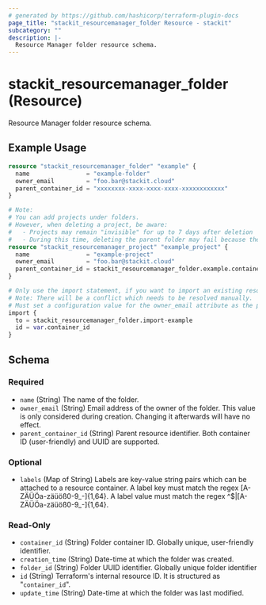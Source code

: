 ```yaml
---
# generated by https://github.com/hashicorp/terraform-plugin-docs
page_title: "stackit_resourcemanager_folder Resource - stackit"
subcategory: ""
description: |-
  Resource Manager folder resource schema.
---
```


# stackit_resourcemanager_folder (Resource)

Resource Manager folder resource schema.

## Example Usage

```terraform
resource "stackit_resourcemanager_folder" "example" {
  name                = "example-folder"
  owner_email         = "foo.bar@stackit.cloud"
  parent_container_id = "xxxxxxxx-xxxx-xxxx-xxxx-xxxxxxxxxxxx"
}

# Note:
# You can add projects under folders.
# However, when deleting a project, be aware:
#   - Projects may remain "invisible" for up to 7 days after deletion
#   - During this time, deleting the parent folder may fail because the project is still technically linked
resource "stackit_resourcemanager_project" "example_project" {
  name                = "example-project"
  owner_email         = "foo.bar@stackit.cloud"
  parent_container_id = stackit_resourcemanager_folder.example.container_id
}

# Only use the import statement, if you want to import an existing resourcemanager folder
# Note: There will be a conflict which needs to be resolved manually.
# Must set a configuration value for the owner_email attribute as the provider has marked it as required.
import {
  to = stackit_resourcemanager_folder.import-example
  id = var.container_id
}
```

<!-- schema generated by tfplugindocs -->
## Schema

### Required

- `name` (String) The name of the folder.
- `owner_email` (String) Email address of the owner of the folder. This value is only considered during creation. Changing it afterwards will have no effect.
- `parent_container_id` (String) Parent resource identifier. Both container ID (user-friendly) and UUID are supported.

### Optional

- `labels` (Map of String) Labels are key-value string pairs which can be attached to a resource container. A label key must match the regex [A-ZÄÜÖa-zäüöß0-9_-]{1,64}. A label value must match the regex ^$|[A-ZÄÜÖa-zäüöß0-9_-]{1,64}.

### Read-Only

- `container_id` (String) Folder container ID. Globally unique, user-friendly identifier.
- `creation_time` (String) Date-time at which the folder was created.
- `folder_id` (String) Folder UUID identifier. Globally unique folder identifier
- `id` (String) Terraform's internal resource ID. It is structured as "`container_id`".
- `update_time` (String) Date-time at which the folder was last modified.
